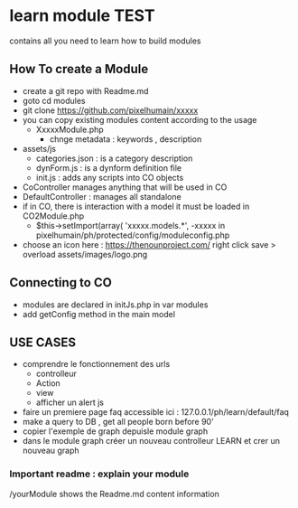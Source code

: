 
# learn module TEST

contains all you need to learn how to build modules

## How To create a Module
- create a git repo with Readme.md 
- goto cd modules
- git clone https://github.com/pixelhumain/xxxxx
- you can copy existing modules content according to the usage
    + XxxxxModule.php
        * chnge metadata : keywords , description
- assets/js
    + categories.json : is a category description
    + dynForm.js : is a dynform definition file
    + init.js : adds any scripts into CO objects
- CoController manages anything that will be used in CO 
- DefaultController : manages all standalone 
- if in CO, there is interaction with a model it must be loaded in CO2Module.php
    + $this->setImport(array(
            'xxxxx.models.*',
-xxxxx in pixelhumain/ph/protected/config/moduleconfig.php
- choose an icon here : https://thenounproject.com/ right click save > overload assets/images/logo.png

## Connecting to CO 
- modules are declared in initJs.php in var modules
- add getConfig method in the main model 

## USE CASES
- comprendre le fonctionnement des urls 
    + controlleur
    + Action
    + view
    + afficher un alert js
- faire un premiere page faq accessible ici : 127.0.0.1/ph/learn/default/faq 
- make a query to DB , get all people born before 90'
- copier l'exemple de graph depuisle module graph 
- dans le module graph créer un nouveau controlleur LEARN et crer un nouveau graph

### Important readme : explain your module
/yourModule shows the Readme.md content information
